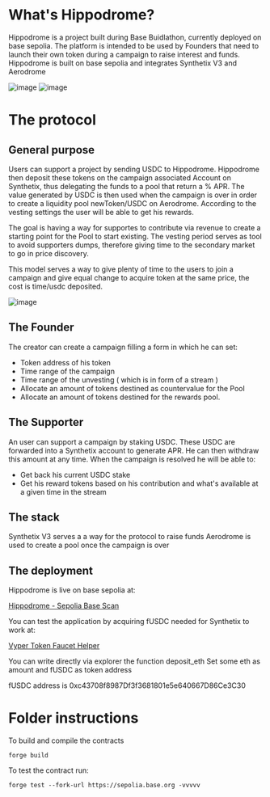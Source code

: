 # What's Hippodrome? 
Hippodrome is a project built during Base Buidlathon, currently deployed on base sepolia. The platform is intended to be used by Founders that need to launch their own token during a campaign to raise interest and funds.
Hippodrome is built on base sepolia and integrates Synthetix V3 and Aerodrome 

![image](https://github.com/builders-garden/fair-launch-smart-contracts/assets/104315978/6df9fd3c-b733-45a8-a324-4e5f952b301d)
![image](https://github.com/builders-garden/fair-launch-smart-contracts/assets/104315978/444ab386-adcb-4203-8b33-202ad008660a)

# The protocol
## General purpose
Users can support a project by sending USDC to Hippodrome. Hippodrome then deposit these tokens on the campaign associated Account on Synthetix, thus delegating the funds to a pool that return a % APR.
The value generated by USDC is then used when the campaign is over in order to create a liquidity pool newToken/USDC on Aerodrome.
According to the vesting settings the user will be able to get his rewards.

The goal is having a way for supportes to contribute via revenue to create a starting point for the Pool to start existing.
The vesting period serves as tool to avoid supporters dumps, therefore giving time to the secondary market to go in price discovery.

This model serves a way to give plenty of time to the users to join a campaign and give equal change to acquire token at the same price, the cost is time/usdc deposited. 

![image](https://github.com/builders-garden/fair-launch-smart-contracts/assets/104315978/d57b7819-870b-4f88-857a-b3e93116e0de)

## The Founder
The creator can create a campaign filling a form in which he can set:
  - Token address of his token
  - Time range of the campaign
  - Time range of the unvesting ( which is in form of a stream )
  - Allocate an amount of tokens destined as countervalue for the Pool 
  - Allocate an amount of tokens destined for the rewards pool.
## The Supporter
An user can support a campaign by staking USDC. These USDC are forwarded into a Synthetix account to generate APR. He can then withdraw this amount at any time.
When the campaign is resolved he will be able to:
  - Get back his current USDC stake
  - Get his reward tokens based on his contribution and what's available at a given time in the stream
  
## The stack
Synthetix V3 serves a a way for the protocol to raise funds
Aerodrome is used to create a pool once the campaign is over

## The deployment
Hippodrome is live on base sepolia at:

[Hippodrome - Sepolia Base Scan](https://sepolia.basescan.org/address/0x823893f612fbca134919014b1330e001ab0be664)

You can test the application by acquiring fUSDC needed for Synthetix to work at:

[Vyper Token Faucet Helper](https://sepolia.basescan.org/address/0xa1ae612e07511a947783c629295678c07748bc7a#writeContract#F1)

You can write directly via explorer the function deposit_eth 
Set some eth as amount and fUSDC as token address

fUSDC address is 0xc43708f8987Df3f3681801e5e640667D86Ce3C30

# Folder instructions

To build and compile the contracts 

``` forge build ```

To test the contract run:

``` forge test --fork-url https://sepolia.base.org -vvvvv ```


